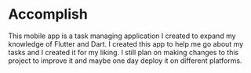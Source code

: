 # Accomplish

This mobile app is a task managing application I created to expand my knowledge of Flutter and Dart. 
I created this app to help me go about my tasks and I created it for my liking. I still plan on making changes to this project to improve it and maybe one day deploy it on different platforms. 
